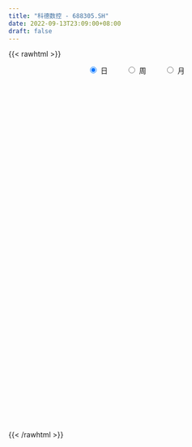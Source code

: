 ```yaml
---
title: "科德数控 - 688305.SH"
date: 2022-09-13T23:09:00+08:00
draft: false
---
```

{{< rawhtml >}}
    <div style="text-align: center">
        <label style="padding: 1rem;"><input style="margin-right: .5rem" type="radio" name="period" value="D" checked onclick="period_change(this)">日</label>
        <label style="padding: 1rem;"><input style="margin-right: .5rem" type="radio" name="period" value="W" onclick="period_change(this)">周</label>
        <label style="padding: 1rem;"><input style="margin-right: .5rem" type="radio" name="period" value="M" onclick="period_change(this)">月</label>
    </div>
    <div id="chart" style="height: 700px;"></div> 
    <script type="text/javascript">
        const D_v = [141447.36,84566.61,39077.18,34470.93,22815.02,26790.22,28243.63,19611.81,15504.71,20511.15,14442.22,16328.57,18899.45,16603.74,20190.74,17131.28,23312.54,20518.84,12474.85,11669.48,11397.84,5201.37,9744.65,7083.01,5856.14,6573.48,13075.87,9153.1,6264.92,18067.45,34199.41,37952.64,66028.91,32406.1,38715.23,34879.51,35025.98,29217.52,27144.72,18826.02,20426.86,16530.01,13967.45,19283.05,15143.28,13967.13,19345.69,20080.41,16986.22,15087.07,15851.6,8644.62,8193.93,9367.86,11621.03,8381.71,7704.95,6355.24,4983.48,9121.01,6670.9,5954.68,16841.22,9609.51,8781.08,9720.55,10683.98,8444.97,7720.16,5051.72,8634.97,6037.08,6746.76,5736.45,7492.06,9461.38,10880.87,16430.66,10346.85,16693.33,10570.03,15755.53,12436.73,7945.44,7498.76,8489.02,12927.5,8050.04,8716.88,7879.58,12966.79,8441.88,12767.86,7987.25,6729.67,9017.35,8028.58,9620.8,7300.47,7933.61,10015.74,6471.71,8533.43,6121.32,5024.51,4336.69,8179.64,10057.28,7037.85,6503.35,3448.63,2259.04,6482.88,4864.23,2844.91,8498.32,3787.35,4282.26,5777.68,5889.14,5027.58,5490.49,4756.8,10527.73,3501.13,2787.98,4356.93,3424.05,4637.62,3750.43,3122.18,3213.14,2057.06,1863.09,3255.41,3220.6,4697.73,2860.36,3285.48,2759.08,3852.98,4494.34,4502.87,1564.5,4617.43,7304.14,8688.02,3330.8,2170.26,3165.07,4916.81,14623.45,6002.75,4938.26,2969.65,3323.85,3469.25,3105.33,4369.13,5972.86,14628.07,10092.8,5285.63,5823.26,5554.07,6198.51,6937.67,3929.31,3976.8,4761.2,3453.53,5683.23,3659.14,4123.88,8232.94,4216.03,3868.13,3405.13,3502.55,3345.65,4541.0,4480.28,4216.77,9143.17,6208.11,5010.16,3953.62,3484.15,3037.97,3723.36,3014.95,6291.17,3960.92,5610.53,6691.28,4833.34,5025.89,5076.96,3566.62,8131.29,6174.48,3637.28,3717.38,3203.36,4296.25,5439.88,3905.56,3657.4,3282.59,6661.7,3733.28,3781.0,5553.5,4975.22,8104.26,13754.34,19806.78,14582.26,7606.03,8223.79,7259.78,7389.53,5522.1,5275.6,6593.76,10751.63,5744.92,10496.76,9931.49,8146.95,7215.98,5499.11,9078.26,10977.33,9050.43,6631.64,7007.11,7248.64,5860.25,5852.43,3659.22,6603.8,5622.46,3663.0,3480.76,8840.67,4006.4,4540.02,5855.63,11668.29,11647.24,17511.92,16580.31,6607.32,17090.8,8347.55,6443.38,6937.04,11677.37,15070.14,16337.09,24304.43,21617.42,9911.14,9515.78,9274.11,7842.49,5134.16,4778.61,8609.18,6659.32,6534.28,5402.46,9659.28,11504.07,8675.73,4944.37,3617.79,5347.32,7219.48,4132.02,3961.0,4500.05,5736.13,8497.87,4290.78,3849.49,2394.79]
const D_histogram = [0.0,-0.0063817664,0.1099445621,0.6171980154,0.6586302307,0.2359429894,-0.3737003477,-1.0843064865,-1.2817650988,-1.0249812429,-0.7983839823,-0.5675808338,-0.4049355712,0.0079676422,0.2650559153,0.0670622629,0.7121438521,0.638311871,0.7576618656,0.6939972314,0.3891047144,0.1899803009,0.2164880462,0.0474919224,-0.1612629364,-0.2100429292,0.0486986073,-0.1676170263,-0.2423892872,0.3120956116,1.4009633494,3.5730683737,4.3799284289,4.2602925839,4.1308674724,3.8918443252,3.988561869,3.62869964,2.4597404175,1.4487860919,0.8258762335,0.5197145895,0.2942088135,-0.4286353378,-0.865927358,-1.4624661476,-2.3775690472,-2.8231111367,-3.4225454153,-3.9694459462,-4.3021129985,-4.4936799668,-4.360181993,-4.1648661556,-4.1408722228,-3.9027347275,-3.5614062305,-2.9877623459,-2.6038376988,-2.4347032955,-2.3014041174,-1.9236357972,-0.9798413151,-0.360309482,0.1947183028,0.7850760691,1.3418667476,1.3788648301,1.4768252268,1.4398448191,1.15101708,1.0219021722,0.6559069667,0.5458659512,0.631408935,0.7206595021,0.9188699847,1.5755790784,2.0266294368,2.7595785076,2.7750910856,2.3522973026,2.2644498681,1.9852093555,1.5610212098,1.2197383792,1.3322646162,1.133171766,1.1231403741,1.0834325894,0.7669130405,0.5310540076,0.5068766743,0.4431817782,0.2970583263,0.207085138,-0.0215008806,-0.3198294611,-0.7291046347,-1.2881869409,-1.8074513132,-2.0374838595,-2.0376201445,-1.9030505002,-1.7703678546,-1.5690362237,-1.6826518756,-1.4497255123,-1.4967046231,-1.5434940613,-1.4750656964,-1.311033664,-1.2139433854,-1.2160169024,-1.0686803591,-0.6281296699,-0.3196602254,-0.1904670869,0.0976275689,0.3321475527,0.1945669279,0.3232019614,0.1932102104,-0.0957006646,-0.3137787381,-0.3419340882,-0.2711304502,-0.2077652885,0.109103658,0.3082665108,0.524618679,0.4539425695,0.3770643667,0.3141475513,0.2619254838,0.2970429896,0.1035875884,0.005877685,0.1430429088,0.1742088548,0.3966435712,0.3836965664,0.2887532338,0.2711795954,0.2143345722,0.423184068,0.4528866013,0.3389960644,0.280700723,0.170322808,0.2490404179,0.4703032674,0.6974022242,0.6453541754,0.5989273788,0.5813432791,0.4493314477,0.3210559455,-0.0254377422,-0.6079091129,-1.2789254687,-1.8148251732,-1.9817275045,-2.235935229,-2.4536900082,-2.3527060753,-2.0467689311,-1.8330657524,-1.5323117424,-1.3424319249,-1.045783348,-0.7189939734,-0.5611127295,-0.5454534612,-0.4379098693,-0.1855170552,-0.0816962788,0.0264926072,0.0378755515,-0.0152915149,-0.0601466016,-0.1623974535,-0.1213085183,0.0849649286,0.2344326467,0.3118461982,0.4548386587,0.505957694,0.5365026269,0.4236927696,0.2980928646,-0.128923697,-0.4311750758,-0.4220569227,-0.2957901413,-0.049073156,0.1128994157,0.2838452472,0.3818840634,0.7039087348,0.9844647657,1.0982717834,1.1578068651,1.113109705,1.1132924503,1.2073429526,1.2963863407,1.3127657045,1.3301659282,1.1074986085,0.9215612612,0.7847993898,0.6848784975,0.6953269984,0.8774813469,1.1346489755,1.5714613852,1.8474171975,1.8711337732,1.7497508499,1.5283102496,1.4418188513,1.3416032681,1.0524627943,0.8293358208,0.921596419,0.8133966003,1.0077576581,0.9587139958,0.6624064981,0.6086861484,0.4346657363,0.3937627865,0.4337129584,0.0949555328,-0.1419856513,-0.5244513955,-0.7809640696,-1.0390315018,-1.0792367713,-1.0236333735,-0.909837067,-0.829190454,-0.878872838,-0.8920399091,-0.7085651715,-0.6612838388,-0.7054426727,-0.7225814498,-0.4145526165,-0.1310685531,-0.0211203906,-0.4411096872,-0.5907672179,-0.2612130654,0.0131494757,0.0310990685,0.0392082043,0.0967946188,0.18470575,0.4697510928,0.9185026788,1.0619766073,1.0590500051,1.0935664022,1.0151469161,0.7337214663,0.4683243329,0.2953798417,0.1230434874,0.0989645241,-0.044303877,-0.2961480463,-0.2754218962,-0.5808141316,-0.8824632798,-1.0956571742,-1.2320777087,-1.4086978469,-1.7078112728,-1.7571656879,-1.6784835328,-1.6283396095,-1.3505785566,-0.9167450593,-0.6993024524,-0.6170834863,-0.5140336459]
const D_fast = [0.0,-0.007977208,0.1358352611,0.7973882182,1.0034779912,0.6397764972,-0.0632919268,-1.0449746872,-1.5628745742,-1.5623360291,-1.535334764,-1.446426824,-1.3850154542,-0.9701203302,-0.6467680783,-0.827996165,-0.0048786127,0.0808673739,0.389632835,0.4994675086,0.2918511702,0.1402218319,0.2208515887,0.0637284456,-0.1853421474,-0.2866328724,-0.0157166841,-0.2739365743,-0.4093061569,0.2232026448,1.6623112199,4.7276833376,6.6295255,7.574962801,8.4782545576,9.2121924917,10.3060505028,10.8533631838,10.2993390657,9.650581263,9.234140463,9.0579074663,8.9059538938,8.075950908,7.4221770483,6.4600217218,4.9505265604,3.7992066868,2.3441360543,0.8048740368,-0.6033212651,-1.918308225,-2.8748557495,-3.7207564511,-4.7319805739,-5.4695267605,-6.0185498211,-6.191846523,-6.4588813006,-6.8984227212,-7.3404745724,-7.4436152015,-6.7447810482,-6.2153265857,-5.6116192251,-4.8249924415,-3.9327350761,-3.5510207861,-3.0838540827,-2.7608732857,-2.7619467548,-2.6355861195,-2.8376045833,-2.811179111,-2.5677838935,-2.2983684508,-1.8704404721,-0.8198366087,0.1378711088,1.5607148065,2.2700001559,2.4352806986,2.9135457311,3.1306075574,3.0966747141,3.0603264783,3.5059188693,3.5901189606,3.8608726622,4.0920230249,3.9672317361,3.8641362052,3.9666780404,4.0137785889,3.9419197185,3.9037178147,3.6697565759,3.2914706302,2.699919298,1.8187902565,0.8476630559,0.1082595447,-0.4012817764,-0.7424747571,-1.0523840752,-1.2433115002,-1.777590121,-1.9070951359,-2.3282504024,-2.7609133559,-3.0612514151,-3.2249777987,-3.4313733664,-3.7374511091,-3.8572846555,-3.5737663838,-3.3452119956,-3.2636356289,-2.9511340808,-2.6335772089,-2.7225161018,-2.5130805779,-2.5947697763,-2.9076058174,-3.2041285754,-3.3177674476,-3.3147464221,-3.3033225826,-2.9591777216,-2.682948241,-2.3354414031,-2.2926318703,-2.2752439813,-2.259623909,-2.2463646055,-2.1369863523,-2.3045448564,-2.4007853385,-2.2278593876,-2.1531412278,-1.8315456186,-1.7485684819,-1.771323506,-1.7211022456,-1.7243636257,-1.4097181129,-1.2667939293,-1.29593545,-1.2840556107,-1.3518528237,-1.2108751093,-0.872036443,-0.4705869302,-0.3612964351,-0.2579913871,-0.1302396669,-0.1499186364,-0.1979301523,-0.5507832755,-1.2852319245,-2.2759796475,-3.2655856453,-3.9279198527,-4.7411113844,-5.5722886656,-6.0594812515,-6.2652363402,-6.5097995995,-6.5921235252,-6.7378516889,-6.7026489489,-6.5556080678,-6.5380050062,-6.6587091033,-6.6606429787,-6.4546294283,-6.3712327216,-6.2564206839,-6.2355688517,-6.2925587968,-6.3524505339,-6.4953007492,-6.4845389435,-6.2570242645,-6.0489483847,-5.8935732837,-5.6368711585,-5.4592626997,-5.29459211,-5.301478775,-5.3525554638,-5.8118029497,-6.2218480974,-6.3182441749,-6.2659249289,-6.0314762326,-5.8412788069,-5.5993716637,-5.4058618316,-4.9078599765,-4.3811877542,-3.9928127907,-3.6438259927,-3.4102457265,-3.1317398686,-2.7358536282,-2.3227136549,-1.9781428649,-1.6282011592,-1.5739938268,-1.5295408588,-1.4701028827,-1.3988041506,-1.2145239001,-0.812999215,-0.2721693424,0.5575084135,1.2953185253,1.7868185442,2.1028733334,2.2635102955,2.53747361,2.7726588438,2.7466340686,2.7308410503,3.0535007533,3.1486500846,3.5949505569,3.7855853936,3.6548795204,3.7533307078,3.6879767298,3.7455144765,3.8938928881,3.5788743457,3.3064367488,2.7928581557,2.3411044642,1.8232791565,1.5132646942,1.3129597487,1.1992967885,1.0726457879,0.8032451944,0.567068146,0.5734015907,0.4553619638,0.2348424616,0.0370583222,0.2414490013,0.4921659265,0.5968339912,0.0665672728,-0.2307820624,0.0334688239,0.3111187339,0.3368430938,0.3547542807,0.4365393498,0.5706269185,0.9731100345,1.6514872903,2.0604553705,2.3222912696,2.6301992673,2.8055665103,2.707571427,2.5592553769,2.4601558461,2.3185803636,2.3192425313,2.164898161,1.8390169801,1.7908876562,1.3402918879,0.8180269197,0.3309187318,-0.11352123,-0.6423158299,-1.3683820739,-1.857027911,-2.1979666391,-2.5549076182,-2.6147912044,-2.410143972,-2.3675269782,-2.4395788836,-2.4650374547]
const D_slow = [0.0,-0.0015954416,0.0258906989,0.1801902028,0.3448477605,0.4038335078,0.3104084209,0.0393317993,-0.2811094754,-0.5373547861,-0.7369507817,-0.8788459902,-0.980079883,-0.9780879724,-0.9118239936,-0.8950584279,-0.7170224648,-0.5574444971,-0.3680290307,-0.1945297228,-0.0972535442,-0.049758469,0.0043635425,0.0162365232,-0.024079211,-0.0765899432,-0.0644152914,-0.106319548,-0.1669168698,-0.0888929669,0.2613478705,1.1546149639,2.2495970711,3.3146702171,4.3473870852,5.3203481665,6.3174886337,7.2246635438,7.8395986481,8.2017951711,8.4082642295,8.5381928768,8.6117450802,8.5045862458,8.2881044063,7.9224878694,7.3280956076,6.6223178234,5.7666814696,4.7743199831,3.6987917334,2.5753717417,1.4853262435,0.4441097046,-0.5911083511,-1.566792033,-2.4571435906,-3.2040841771,-3.8550436018,-4.4637194257,-5.039070455,-5.5199794043,-5.7649397331,-5.8550171036,-5.8063375279,-5.6100685106,-5.2746018237,-4.9298856162,-4.5606793095,-4.2007181047,-3.9129638348,-3.6574882917,-3.49351155,-3.3570450622,-3.1991928285,-3.0190279529,-2.7893104568,-2.3954156872,-1.888758328,-1.1988637011,-0.5050909297,0.082983396,0.649095863,1.1453982019,1.5356535043,1.8405880991,2.1736542532,2.4569471947,2.7377322882,3.0085904355,3.2003186956,3.3330821975,3.4598013661,3.5705968107,3.6448613922,3.6966326767,3.6912574566,3.6113000913,3.4290239326,3.1069771974,2.6551143691,2.1457434042,1.6363383681,1.1605757431,0.7179837794,0.3257247235,-0.0949382454,-0.4573696235,-0.8315457793,-1.2174192946,-1.5861857187,-1.9139441347,-2.217429981,-2.5214342066,-2.7886042964,-2.9456367139,-3.0255517702,-3.073168542,-3.0487616497,-2.9657247616,-2.9170830296,-2.8362825393,-2.7879799867,-2.8119051528,-2.8903498373,-2.9758333594,-3.0436159719,-3.0955572941,-3.0682813796,-2.9912147519,-2.8600600821,-2.7465744397,-2.6523083481,-2.5737714602,-2.5082900893,-2.4340293419,-2.4081324448,-2.4066630235,-2.3709022963,-2.3273500826,-2.2281891898,-2.1322650482,-2.0600767398,-1.9922818409,-1.9386981979,-1.8329021809,-1.7196805306,-1.6349315145,-1.5647563337,-1.5221756317,-1.4599155272,-1.3423397104,-1.1679891543,-1.0066506105,-0.8569187658,-0.711582946,-0.5992500841,-0.5189860977,-0.5253455333,-0.6773228115,-0.9970541787,-1.450760472,-1.9461923482,-2.5051761554,-3.1185986575,-3.7067751763,-4.2184674091,-4.6767338471,-5.0598117828,-5.395419764,-5.656865601,-5.8366140943,-5.9768922767,-6.113255642,-6.2227331094,-6.2691123731,-6.2895364428,-6.282913291,-6.2734444032,-6.2772672819,-6.2923039323,-6.3329032957,-6.3632304252,-6.3419891931,-6.2833810314,-6.2054194819,-6.0917098172,-5.9652203937,-5.831094737,-5.7251715446,-5.6506483284,-5.6828792527,-5.7906730216,-5.8961872523,-5.9701347876,-5.9824030766,-5.9541782227,-5.8832169109,-5.787745895,-5.6117687113,-5.3656525199,-5.0910845741,-4.8016328578,-4.5233554315,-4.2450323189,-3.9431965808,-3.6190999956,-3.2909085695,-2.9583670874,-2.6814924353,-2.45110212,-2.2549022725,-2.0836826482,-1.9098508986,-1.6904805619,-1.406818318,-1.0139529717,-0.5520986723,-0.084315229,0.3531224835,0.7352000459,1.0956547587,1.4310555757,1.6941712743,1.9015052295,2.1319043343,2.3352534843,2.5871928988,2.8268713978,2.9924730223,3.1446445594,3.2533109935,3.3517516901,3.4601799297,3.4839188129,3.4484224001,3.3173095512,3.1220685338,2.8623106583,2.5925014655,2.3365931222,2.1091338554,1.9018362419,1.6821180324,1.4591080551,1.2819667622,1.1166458025,0.9402851344,0.7596397719,0.6560016178,0.6232344795,0.6179543819,0.5076769601,0.3599851556,0.2946818892,0.2979692582,0.3057440253,0.3155460764,0.3397447311,0.3859211686,0.5033589418,0.7329846115,0.9984787633,1.2632412645,1.5366328651,1.7904195941,1.9738499607,2.0909310439,2.1647760044,2.1955368762,2.2202780073,2.209202038,2.1351650264,2.0663095524,1.9211060195,1.7004901995,1.426575906,1.1185564788,0.7663820171,0.3394291989,-0.0998622231,-0.5194831063,-0.9265680087,-1.2642126478,-1.4933989127,-1.6682245258,-1.8224953973,-1.9510038088]
const D_data = [['2021-07-09', 102.77, 105.12, 102.77, 126.0],['2021-07-12', 111.0, 105.02, 98.33, 117.99],['2021-07-13', 99.99, 106.9, 99.99, 113.88],['2021-07-14', 108.27, 113.8, 107.24, 118.78],['2021-07-15', 111.88, 110.0, 106.01, 113.16],['2021-07-16', 107.37, 103.56, 100.0, 108.0],['2021-07-19', 103.0, 98.41, 92.64, 103.0],['2021-07-20', 95.52, 93.0, 91.88, 96.95],['2021-07-21', 93.0, 96.0, 93.0, 99.5],['2021-07-22', 96.0, 100.87, 93.13, 103.65],['2021-07-23', 99.63, 100.98, 99.6, 105.88],['2021-07-26', 101.31, 101.61, 96.13, 104.05],['2021-07-27', 101.0, 101.3, 96.0, 105.8],['2021-07-28', 99.99, 105.7, 96.16, 108.28],['2021-07-29', 109.0, 105.54, 103.0, 112.44],['2021-07-30', 103.0, 100.0, 97.8, 105.65],['2021-08-02', 99.5, 111.98, 98.59, 111.98],['2021-08-03', 114.0, 104.97, 104.88, 114.98],['2021-08-04', 103.92, 108.01, 103.06, 110.32],['2021-08-05', 105.2, 106.41, 103.77, 110.0],['2021-08-06', 105.1, 102.8, 100.08, 107.0],['2021-08-09', 101.54, 102.98, 100.37, 104.6],['2021-08-10', 102.98, 105.5, 101.62, 108.27],['2021-08-11', 105.5, 102.77, 101.78, 105.5],['2021-08-12', 103.39, 101.2, 100.38, 103.39],['2021-08-13', 102.2, 102.35, 100.83, 105.5],['2021-08-16', 101.95, 106.7, 100.89, 109.47],['2021-08-17', 104.31, 100.8, 100.08, 107.47],['2021-08-18', 100.02, 101.6, 100.0, 104.2],['2021-08-19', 101.6, 110.8, 100.3, 114.0],['2021-08-20', 110.0, 122.66, 108.0, 132.0],['2021-08-23', 130.0, 147.19, 127.57, 147.19],['2021-08-24', 155.58, 141.6, 140.1, 161.5],['2021-08-25', 143.0, 135.72, 132.2, 144.01],['2021-08-26', 137.5, 138.84, 134.2, 148.72],['2021-08-27', 136.23, 140.38, 129.05, 145.5],['2021-08-30', 137.7, 148.2, 136.1, 154.06],['2021-08-31', 145.88, 145.79, 141.52, 157.51],['2021-09-01', 145.01, 135.02, 130.0, 150.5],['2021-09-02', 129.8, 133.8, 129.0, 139.46],['2021-09-03', 133.27, 136.33, 133.01, 146.9],['2021-09-06', 133.13, 139.53, 130.33, 142.0],['2021-09-07', 138.5, 140.65, 137.55, 146.69],['2021-09-08', 139.0, 133.01, 131.76, 144.88],['2021-09-09', 130.58, 134.12, 129.3, 136.36],['2021-09-10', 134.79, 129.54, 129.2, 135.54],['2021-09-13', 128.99, 120.99, 116.8, 129.4],['2021-09-14', 120.5, 122.09, 118.11, 126.8],['2021-09-15', 120.0, 115.7, 113.45, 120.97],['2021-09-16', 114.91, 111.03, 110.59, 117.71],['2021-09-17', 111.58, 108.61, 106.75, 114.83],['2021-09-22', 107.0, 105.87, 105.36, 109.86],['2021-09-23', 106.0, 106.52, 105.1, 108.8],['2021-09-24', 106.98, 104.9, 103.0, 108.51],['2021-09-27', 104.93, 100.0, 97.87, 106.49],['2021-09-28', 98.99, 100.01, 98.99, 103.04],['2021-09-29', 99.0, 99.59, 97.5, 102.28],['2021-09-30', 99.59, 101.95, 99.59, 102.65],['2021-10-08', 103.0, 99.42, 99.42, 103.83],['2021-10-11', 99.5, 95.61, 93.75, 100.46],['2021-10-12', 95.3, 93.4, 92.0, 96.5],['2021-10-13', 93.43, 95.4, 92.12, 96.68],['2021-10-14', 95.59, 104.11, 95.59, 105.53],['2021-10-15', 103.9, 102.92, 101.12, 105.59],['2021-10-18', 101.97, 104.4, 100.53, 106.08],['2021-10-19', 103.03, 107.53, 102.33, 109.79],['2021-10-20', 106.99, 110.3, 106.0, 112.88],['2021-10-21', 110.31, 105.76, 105.57, 111.7],['2021-10-22', 105.0, 107.36, 103.1, 109.51],['2021-10-25', 105.22, 106.38, 104.32, 107.5],['2021-10-26', 106.38, 102.8, 102.39, 110.49],['2021-10-27', 103.02, 104.0, 102.45, 105.95],['2021-10-28', 103.5, 99.85, 98.9, 104.79],['2021-10-29', 101.39, 101.76, 99.1, 104.01],['2021-11-01', 102.71, 104.15, 101.77, 105.5],['2021-11-02', 104.99, 104.77, 103.05, 107.9],['2021-11-03', 103.5, 107.16, 102.9, 108.65],['2021-11-04', 107.16, 115.86, 107.1, 118.33],['2021-11-05', 115.86, 117.43, 113.34, 117.77],['2021-11-08', 116.03, 125.88, 115.37, 126.1],['2021-11-09', 124.12, 121.02, 120.15, 125.54],['2021-11-10', 121.33, 116.45, 113.88, 123.0],['2021-11-11', 116.45, 121.17, 113.42, 121.81],['2021-11-12', 121.44, 119.61, 118.96, 123.0],['2021-11-15', 117.16, 117.5, 117.16, 121.83],['2021-11-16', 118.88, 117.82, 116.61, 123.47],['2021-11-17', 117.8, 124.2, 116.11, 125.5],['2021-11-18', 125.45, 121.38, 120.39, 125.5],['2021-11-19', 121.38, 124.46, 119.2, 125.35],['2021-11-22', 123.33, 125.25, 122.63, 127.38],['2021-11-23', 125.38, 122.0, 121.9, 129.2],['2021-11-24', 122.0, 122.5, 121.07, 125.6],['2021-11-25', 122.0, 125.35, 117.8, 128.5],['2021-11-26', 125.2, 125.5, 123.01, 129.21],['2021-11-29', 122.0, 124.71, 122.0, 128.2],['2021-11-30', 124.71, 125.5, 123.69, 128.96],['2021-12-01', 125.5, 123.5, 122.86, 127.88],['2021-12-02', 124.99, 121.58, 118.5, 125.4],['2021-12-03', 119.8, 118.35, 117.82, 121.91],['2021-12-06', 118.08, 113.5, 113.5, 118.08],['2021-12-07', 115.6, 110.24, 110.0, 117.0],['2021-12-08', 110.81, 110.63, 109.54, 112.5],['2021-12-09', 110.81, 111.52, 108.11, 112.63],['2021-12-10', 110.85, 112.19, 109.98, 112.89],['2021-12-13', 112.19, 111.55, 109.33, 114.49],['2021-12-14', 110.9, 112.05, 110.6, 113.26],['2021-12-15', 111.04, 107.05, 107.01, 112.44],['2021-12-16', 107.05, 110.42, 106.7, 112.64],['2021-12-17', 110.32, 106.14, 105.77, 111.36],['2021-12-20', 106.14, 104.52, 103.49, 107.44],['2021-12-21', 104.55, 104.61, 103.49, 107.0],['2021-12-22', 103.9, 105.07, 103.9, 105.93],['2021-12-23', 105.0, 103.63, 101.66, 105.22],['2021-12-24', 103.63, 101.33, 100.92, 105.28],['2021-12-27', 101.18, 102.3, 99.66, 102.82],['2021-12-28', 102.31, 106.48, 101.31, 108.5],['2021-12-29', 106.1, 106.05, 105.51, 107.69],['2021-12-30', 106.06, 104.35, 104.33, 106.08],['2021-12-31', 104.16, 107.0, 104.09, 107.25],['2022-01-04', 108.0, 107.49, 106.0, 109.86],['2022-01-05', 107.49, 102.88, 102.62, 107.49],['2022-01-06', 102.0, 105.99, 101.07, 106.58],['2022-01-07', 105.44, 102.55, 102.25, 106.8],['2022-01-10', 100.0, 99.06, 96.08, 100.41],['2022-01-11', 98.99, 98.0, 98.0, 99.97],['2022-01-12', 98.0, 99.03, 98.0, 99.81],['2022-01-13', 100.52, 99.71, 98.51, 101.56],['2022-01-14', 99.46, 99.35, 97.5, 101.14],['2022-01-17', 102.0, 103.08, 99.22, 103.44],['2022-01-18', 106.0, 102.74, 102.01, 106.0],['2022-01-19', 103.36, 104.0, 101.25, 104.45],['2022-01-20', 103.37, 100.79, 100.5, 104.85],['2022-01-21', 99.88, 100.26, 99.23, 101.86],['2022-01-24', 99.56, 99.96, 99.11, 101.28],['2022-01-25', 100.0, 99.65, 99.19, 102.99],['2022-01-26', 99.81, 100.57, 99.81, 103.8],['2022-01-27', 100.58, 97.09, 96.1, 101.58],['2022-01-28', 99.0, 97.2, 96.1, 100.56],['2022-02-07', 99.98, 99.97, 98.2, 101.47],['2022-02-08', 99.87, 98.89, 96.67, 100.41],['2022-02-09', 99.66, 101.88, 99.0, 101.88],['2022-02-10', 102.4, 99.5, 98.87, 102.4],['2022-02-11', 98.44, 98.15, 97.81, 99.35],['2022-02-14', 97.01, 98.75, 97.0, 99.36],['2022-02-15', 99.2, 97.97, 97.72, 99.75],['2022-02-16', 98.29, 101.7, 96.61, 103.0],['2022-02-17', 101.0, 100.2, 99.23, 103.15],['2022-02-18', 99.28, 98.25, 97.0, 100.0],['2022-02-21', 98.17, 98.5, 97.44, 98.69],['2022-02-22', 97.6, 97.35, 96.01, 99.41],['2022-02-23', 98.0, 99.59, 97.34, 100.12],['2022-02-24', 99.84, 102.28, 99.84, 105.43],['2022-02-25', 101.81, 103.86, 101.01, 104.86],['2022-02-28', 103.86, 101.22, 99.96, 103.86],['2022-03-01', 102.18, 101.39, 100.4, 102.65],['2022-03-02', 102.49, 101.94, 99.93, 102.49],['2022-03-03', 101.4, 100.42, 100.0, 102.6],['2022-03-04', 99.89, 99.99, 99.5, 102.2],['2022-03-07', 100.47, 96.01, 96.0, 100.5],['2022-03-08', 95.95, 90.19, 89.16, 96.56],['2022-03-09', 90.31, 84.8, 78.0, 90.33],['2022-03-10', 87.68, 81.8, 80.68, 87.98],['2022-03-11', 81.4, 82.75, 79.11, 83.23],['2022-03-14', 83.0, 78.5, 78.5, 83.0],['2022-03-15', 76.0, 75.39, 75.27, 78.52],['2022-03-16', 78.17, 76.65, 72.5, 78.36],['2022-03-17', 77.57, 77.99, 76.65, 79.79],['2022-03-18', 77.8, 76.05, 75.6, 78.99],['2022-03-21', 77.0, 76.49, 75.62, 78.38],['2022-03-22', 75.99, 74.53, 74.1, 77.49],['2022-03-23', 76.5, 75.44, 74.65, 76.79],['2022-03-24', 75.65, 75.98, 73.0, 77.0],['2022-03-25', 75.98, 73.82, 73.5, 76.8],['2022-03-28', 73.45, 71.2, 71.0, 73.45],['2022-03-29', 71.1, 71.41, 68.0, 72.99],['2022-03-30', 71.9, 73.06, 71.5, 73.06],['2022-03-31', 73.65, 71.16, 71.04, 73.65],['2022-04-01', 71.05, 70.87, 69.51, 71.77],['2022-04-06', 70.85, 69.11, 68.35, 70.86],['2022-04-07', 69.11, 67.3, 67.3, 69.18],['2022-04-08', 67.32, 66.21, 65.0, 67.87],['2022-04-11', 67.19, 64.1, 63.63, 67.48],['2022-04-12', 64.0, 64.71, 62.31, 64.98],['2022-04-13', 64.5, 66.53, 63.01, 70.75],['2022-04-14', 67.0, 66.01, 65.02, 67.5],['2022-04-15', 65.49, 65.05, 63.21, 66.27],['2022-04-18', 64.0, 65.9, 63.39, 66.46],['2022-04-19', 65.98, 64.8, 64.57, 68.0],['2022-04-20', 65.25, 64.34, 64.11, 66.2],['2022-04-21', 64.34, 61.88, 61.53, 64.6],['2022-04-22', 61.56, 60.55, 60.01, 62.1],['2022-04-25', 60.04, 54.53, 54.03, 60.04],['2022-04-26', 55.8, 53.07, 52.2, 55.98],['2022-04-27', 52.0, 55.0, 50.28, 55.88],['2022-04-28', 54.98, 55.7, 54.5, 58.0],['2022-04-29', 55.55, 57.23, 55.3, 57.77],['2022-05-05', 56.0, 56.45, 54.2, 57.85],['2022-05-06', 55.99, 56.78, 55.01, 58.41],['2022-05-09', 56.66, 56.03, 55.4, 58.57],['2022-05-10', 55.59, 59.6, 54.0, 60.38],['2022-05-11', 61.0, 60.61, 58.5, 62.5],['2022-05-12', 59.73, 59.68, 58.87, 60.99],['2022-05-13', 60.7, 59.67, 58.37, 61.17],['2022-05-16', 60.39, 58.65, 58.2, 61.11],['2022-05-17', 58.79, 59.36, 57.8, 59.48],['2022-05-18', 60.38, 61.14, 58.65, 62.41],['2022-05-19', 60.4, 62.04, 60.0, 62.36],['2022-05-20', 62.1, 61.97, 61.1, 63.29],['2022-05-23', 61.61, 62.69, 61.61, 62.95],['2022-05-24', 62.0, 59.7, 59.66, 65.76],['2022-05-25', 59.1, 59.5, 58.4, 61.06],['2022-05-26', 60.01, 59.59, 58.2, 60.36],['2022-05-27', 59.71, 59.69, 59.03, 61.5],['2022-05-30', 60.63, 61.1, 58.88, 61.66],['2022-05-31', 61.12, 64.15, 59.81, 64.98],['2022-06-01', 64.15, 66.87, 63.81, 68.0],['2022-06-02', 66.79, 71.92, 65.22, 73.6],['2022-06-06', 74.12, 73.1, 72.0, 75.13],['2022-06-07', 72.49, 72.2, 71.44, 73.2],['2022-06-08', 74.18, 71.59, 69.38, 74.18],['2022-06-09', 74.08, 70.8, 69.78, 74.88],['2022-06-10', 70.44, 72.98, 69.51, 73.77],['2022-06-13', 71.81, 73.6, 71.51, 74.64],['2022-06-14', 73.0, 71.36, 70.0, 73.0],['2022-06-15', 72.27, 71.81, 71.02, 73.5],['2022-06-16', 71.69, 76.4, 71.27, 77.94],['2022-06-17', 76.22, 74.86, 74.0, 77.0],['2022-06-20', 75.61, 79.97, 75.0, 80.61],['2022-06-21', 79.57, 78.49, 78.05, 82.85],['2022-06-22', 77.66, 75.52, 75.51, 79.88],['2022-06-23', 75.47, 78.56, 75.03, 79.04],['2022-06-24', 80.55, 77.31, 76.94, 81.02],['2022-06-27', 77.31, 79.2, 76.2, 80.5],['2022-06-28', 79.18, 81.03, 76.95, 82.39],['2022-06-29', 80.58, 76.18, 76.1, 81.62],['2022-06-30', 76.66, 76.37, 75.24, 77.5],['2022-07-01', 76.1, 73.08, 73.0, 76.8],['2022-07-04', 73.0, 72.86, 70.03, 73.1],['2022-07-05', 72.8, 71.14, 70.68, 74.01],['2022-07-06', 70.53, 72.6, 69.0, 74.44],['2022-07-07', 72.6, 73.35, 71.1, 74.3],['2022-07-08', 74.9, 74.08, 74.0, 76.67],['2022-07-11', 75.03, 73.78, 72.51, 75.03],['2022-07-12', 72.31, 71.8, 71.78, 75.58],['2022-07-13', 71.64, 71.6, 70.07, 72.86],['2022-07-14', 71.6, 74.08, 71.6, 75.74],['2022-07-15', 75.78, 72.62, 72.51, 75.78],['2022-07-18', 72.05, 71.08, 70.02, 73.14],['2022-07-19', 71.6, 70.8, 70.64, 73.66],['2022-07-20', 71.0, 75.31, 71.0, 78.0],['2022-07-21', 75.43, 76.48, 74.5, 77.49],['2022-07-22', 76.6, 75.4, 74.5, 80.9],['2022-07-25', 72.1, 67.81, 67.73, 72.88],['2022-07-26', 66.83, 69.3, 66.15, 69.88],['2022-07-27', 69.69, 75.5, 68.8, 75.5],['2022-07-28', 75.74, 76.39, 75.05, 77.5],['2022-07-29', 77.5, 74.03, 73.88, 77.5],['2022-08-01', 73.35, 74.05, 71.4, 75.73],['2022-08-02', 73.88, 74.95, 72.18, 76.06],['2022-08-03', 75.0, 75.89, 74.02, 79.4],['2022-08-04', 76.11, 79.7, 74.67, 79.78],['2022-08-05', 78.92, 84.39, 78.13, 85.6],['2022-08-08', 83.99, 83.09, 81.42, 87.8],['2022-08-09', 82.0, 82.65, 80.0, 83.6],['2022-08-10', 82.09, 84.27, 81.68, 84.48],['2022-08-11', 84.5, 83.82, 81.81, 84.5],['2022-08-12', 84.5, 81.27, 81.08, 86.33],['2022-08-15', 80.21, 80.76, 80.21, 82.4],['2022-08-16', 80.78, 81.34, 80.35, 83.28],['2022-08-17', 81.48, 80.89, 79.0, 81.49],['2022-08-18', 80.15, 82.62, 79.54, 82.89],['2022-08-19', 83.0, 81.01, 81.0, 84.29],['2022-08-22', 80.5, 78.75, 78.25, 81.48],['2022-08-23', 78.11, 81.61, 78.11, 84.43],['2022-08-24', 83.9, 76.69, 76.1, 84.67],['2022-08-25', 75.3, 74.76, 73.49, 76.28],['2022-08-26', 74.76, 73.9, 73.65, 76.47],['2022-08-29', 74.33, 73.16, 71.57, 74.89],['2022-08-30', 72.72, 70.88, 70.68, 74.15],['2022-08-31', 71.67, 66.88, 66.88, 71.67],['2022-09-01', 68.79, 67.69, 66.3, 68.8],['2022-09-02', 67.69, 67.95, 67.33, 69.07],['2022-09-05', 67.9, 66.51, 66.17, 68.54],['2022-09-06', 66.72, 68.9, 65.13, 69.5],['2022-09-07', 69.52, 71.68, 69.5, 73.32],['2022-09-08', 71.11, 69.86, 69.76, 72.49],['2022-09-09', 70.0, 68.2, 68.05, 70.66],['2022-09-13', 68.21, 68.24, 68.0, 69.48]]
const W_v = [141447.36,207719.96,98313.52,89153.78,79373.55,34458.65,80760.75,209982.39,130641.1,78890.92,87350.99,26206.41,34062.93,4983.48,48197.32,45350.74,32206.98,54611.82,63401.06,45682.2,50043.36,40696.87,39075.81,34635.97,23558.13,25190.52,21164.01,24597.82,16780.43,15897.19,18894.75,25504.89,30878.34,17806.34,40348.49,28442.82,21533.9,23846.11,11389.2,29058.49,17214.05,27387.24,10102.85,25227.05,20502.45,23012.07,46640.6,45061.39,33888.01,41290.29,42744.77,29224.34,25613.29,51223.1,55069.36,74326.07,58160.94,31715.55,40185.91,24277.61,26874.32,2394.79]
const W_histogram = [0.0,-0.0995555556,-0.3211588477,-0.5048022379,-0.4126448914,-0.3589189327,0.9935753226,2.9216600929,3.7134708615,3.5682549202,1.9328267087,0.5436290338,-0.5711496895,-1.4273842031,-1.6886091767,-1.4993625672,-1.6750017106,-0.7089175037,0.0628485313,0.8426123678,1.3414467793,1.1123262504,0.499592815,-0.3155799892,-1.1350519887,-1.2428644343,-1.5419727705,-1.862015364,-1.911867475,-2.0387546885,-1.9467188082,-1.7720988953,-1.1991964754,-1.0089490295,-1.9194579597,-2.7951562691,-3.3114947194,-3.613927209,-3.8673249096,-3.8445287891,-3.8542032809,-3.7996332185,-3.515839739,-2.8820860787,-2.0932901354,-1.5361805481,-0.2239965174,0.7803339197,1.5896109729,2.2669617267,2.3946469277,2.4994274366,2.4216708072,2.4986469838,2.3980332404,2.9344995081,2.97520231,2.8787738986,2.2577369308,1.4093239182,0.8553285991,0.4995587603]
const W_fast = [0.0,-0.1244444444,-0.4263374486,-0.7361813982,-0.7471852745,-0.7831890491,0.8176990369,3.4761988304,5.1963773144,5.9432251031,4.7910035689,3.5377131524,2.2801470067,1.0670664423,0.3836891745,0.1980951423,-0.3962944288,0.3925604022,1.18003857,2.1704554985,3.0046516048,3.0536126385,2.5657774069,1.6717096054,0.5684746087,0.1499460546,-0.5346554743,-1.3202019088,-1.8480208885,-2.4845967741,-2.8792405959,-3.1476454068,-2.8745421058,-2.9365319173,-4.3269053374,-5.901392714,-7.2456048443,-8.4515191361,-9.6717480641,-10.6100841408,-11.5833094529,-12.4786476951,-13.0738141504,-13.1605820097,-12.8951086002,-12.72204415,-11.4658592486,-10.2664453316,-9.0597655352,-7.8156743497,-7.0893274168,-6.3596900487,-5.8320289763,-5.1303910537,-4.631496487,-3.3614053423,-2.5769019629,-1.9536368997,-2.0102396348,-2.5063216679,-2.8464848372,-3.0773649859]
const W_slow = [0.0,-0.0248888889,-0.1051786008,-0.2313791603,-0.3345403831,-0.4242701163,-0.1758762857,0.5545387375,1.4829064529,2.3749701829,2.8581768601,2.9940841186,2.8512966962,2.4944506454,2.0722983512,1.6974577094,1.2787072818,1.1014779059,1.1171900387,1.3278431307,1.6632048255,1.9412863881,2.0661845918,1.9872895946,1.7035265974,1.3928104888,1.0073172962,0.5418134552,0.0638465865,-0.4458420857,-0.9325217877,-1.3755465115,-1.6753456304,-1.9275828878,-2.4074473777,-3.106236445,-3.9341101248,-4.8375919271,-5.8044231545,-6.7655553517,-7.729106172,-8.6790144766,-9.5579744113,-10.278495931,-10.8018184649,-11.1858636019,-11.2418627312,-11.0467792513,-10.6493765081,-10.0826360764,-9.4839743445,-8.8591174853,-8.2536997835,-7.6290380376,-7.0295297275,-6.2959048504,-5.5521042729,-4.8324107983,-4.2679765656,-3.915645586,-3.7018134363,-3.5769237462]
const W_data = [['2021-07-09', 102.77, 105.12, 102.77, 126.0],['2021-07-16', 111.0, 103.56, 98.33, 118.78],['2021-07-23', 103.0, 100.98, 91.88, 105.88],['2021-07-30', 101.31, 100.0, 96.0, 112.44],['2021-08-06', 99.5, 102.8, 98.59, 114.98],['2021-08-13', 101.54, 102.35, 100.37, 108.27],['2021-08-20', 101.95, 122.66, 100.0, 132.0],['2021-08-27', 130.0, 140.38, 127.57, 161.5],['2021-09-03', 137.7, 136.33, 129.0, 157.51],['2021-09-10', 133.13, 129.54, 129.2, 146.69],['2021-09-17', 128.99, 108.61, 106.75, 129.4],['2021-09-24', 107.0, 104.9, 103.0, 109.86],['2021-09-30', 104.93, 101.95, 97.5, 106.49],['2021-10-08', 103.0, 99.42, 99.42, 103.83],['2021-10-15', 99.5, 102.92, 92.0, 105.59],['2021-10-22', 101.97, 107.36, 100.53, 112.88],['2021-10-29', 105.22, 101.76, 98.9, 110.49],['2021-11-05', 102.71, 117.43, 101.77, 118.33],['2021-11-12', 116.03, 119.61, 113.42, 126.1],['2021-11-19', 117.16, 124.46, 116.11, 125.5],['2021-11-26', 123.33, 125.5, 117.8, 129.21],['2021-12-03', 122.0, 118.35, 117.82, 128.96],['2021-12-10', 118.08, 112.19, 108.11, 118.08],['2021-12-17', 112.19, 106.14, 105.77, 114.49],['2021-12-24', 106.14, 101.33, 100.92, 107.44],['2021-12-31', 101.18, 107.0, 99.66, 108.5],['2022-01-07', 108.0, 102.55, 101.07, 109.86],['2022-01-14', 100.0, 99.35, 96.08, 101.56],['2022-01-21', 102.0, 100.26, 99.22, 106.0],['2022-01-28', 99.56, 97.2, 96.1, 103.8],['2022-02-11', 99.98, 98.15, 96.67, 102.4],['2022-02-18', 97.01, 98.25, 96.61, 103.15],['2022-02-25', 98.17, 103.86, 96.01, 105.43],['2022-03-04', 103.86, 99.99, 99.5, 103.86],['2022-03-11', 100.47, 82.75, 78.0, 100.5],['2022-03-18', 83.0, 76.05, 72.5, 83.0],['2022-03-25', 77.0, 73.82, 73.0, 78.38],['2022-04-01', 73.45, 70.87, 68.0, 73.65],['2022-04-08', 70.85, 66.21, 65.0, 70.86],['2022-04-15', 67.19, 65.05, 62.31, 70.75],['2022-04-22', 64.0, 60.55, 60.01, 68.0],['2022-04-29', 60.04, 57.23, 50.28, 60.04],['2022-05-06', 56.0, 56.78, 54.2, 58.41],['2022-05-13', 56.66, 59.67, 54.0, 62.5],['2022-05-20', 60.39, 61.97, 57.8, 63.29],['2022-05-27', 61.61, 59.69, 58.2, 65.76],['2022-06-02', 60.63, 71.92, 58.88, 73.6],['2022-06-10', 74.12, 72.98, 69.38, 75.13],['2022-06-17', 71.81, 74.86, 70.0, 77.94],['2022-06-24', 75.61, 77.31, 75.0, 82.85],['2022-07-01', 77.31, 73.08, 73.0, 82.39],['2022-07-08', 73.0, 74.08, 69.0, 76.67],['2022-07-15', 75.03, 72.62, 70.07, 75.78],['2022-07-22', 72.05, 75.4, 70.02, 80.9],['2022-07-29', 72.1, 74.03, 66.15, 77.5],['2022-08-05', 73.35, 84.39, 71.4, 85.6],['2022-08-12', 83.99, 81.27, 80.0, 87.8],['2022-08-19', 80.21, 81.01, 79.0, 84.29],['2022-08-26', 80.5, 73.9, 73.49, 84.67],['2022-09-02', 74.33, 67.95, 66.3, 74.89],['2022-09-09', 67.9, 68.2, 65.13, 73.32],['2022-09-16', 68.21, 68.24, 68.0, 69.48]]
const M_v = [536634.62,468818.84,292908.8500000001,130738.52,229485.46,147410.28,78439.45,80216.24,123634.27,88454.11,91923.9,189538.47,168137.2,220573.06,37362.13]
const M_histogram = [0.0,2.9222108262,1.7961821479,0.9733708227,1.9086815757,1.1969102604,0.0425777173,-0.4467685396,-2.6675496428,-4.8216847466,-5.4795362219,-4.8143378556,-4.2729606133,-4.1347959637,-3.7040876195]
const M_fast = [0.0,3.6527635328,2.9757803914,2.3963117719,3.8087929188,3.3962491687,2.2525610548,1.651522663,-1.2361458509,-4.5957021413,-6.6234376721,-7.1618237697,-7.6886866807,-8.5842210221,-9.0795345827]
const M_slow = [0.0,0.7305527066,1.1795982435,1.4229409492,1.9001113431,2.1993389082,2.2099833375,2.0982912026,1.4314037919,0.2259826053,-1.1439014502,-2.3474859141,-3.4157260674,-4.4494250584,-5.3754469632]
const M_data = [['2021-07-30', 102.77, 100.0, 91.88, 126.0],['2021-08-31', 99.5, 145.79, 98.59, 161.5],['2021-09-30', 145.01, 101.95, 97.5, 150.5],['2021-10-29', 103.0, 101.76, 92.0, 112.88],['2021-11-30', 102.71, 125.5, 101.77, 129.21],['2021-12-31', 125.5, 107.0, 99.66, 127.88],['2022-01-28', 108.0, 97.2, 96.08, 109.86],['2022-02-28', 99.98, 101.22, 96.01, 105.43],['2022-03-31', 102.18, 71.16, 68.0, 102.65],['2022-04-29', 71.05, 57.23, 50.28, 71.77],['2022-05-31', 56.0, 64.15, 54.0, 65.76],['2022-06-30', 64.15, 76.37, 63.81, 82.85],['2022-07-29', 76.1, 74.03, 66.15, 80.9],['2022-08-31', 73.35, 66.88, 66.88, 87.8],['2022-09-30', 68.79, 68.24, 65.13, 73.32]]
        const D_a = [null,null,null,null,null,null,null,91.88,null,null,null,null,null,null,null,null,null,114.98,null,null,null,null,null,null,null,null,null,null,100.0,null,null,null,161.5,null,null,null,null,null,null,null,null,null,null,null,null,null,null,null,null,null,null,null,null,null,null,null,null,null,null,null,92.0,null,null,null,null,null,112.88,null,null,null,null,null,98.9,null,null,null,null,null,null,126.1,null,null,null,null,null,null,116.11,null,null,null,null,null,null,129.21,null,null,null,null,null,null,null,null,null,null,null,null,null,null,null,null,null,null,null,null,99.66,null,null,null,null,109.86,null,null,null,96.08,null,null,null,null,null,106.0,null,null,null,null,null,null,96.1,null,null,null,null,null,null,null,null,null,null,null,null,null,null,105.43,null,null,null,null,null,null,null,null,null,null,null,null,null,72.5,null,null,null,null,null,null,76.8,null,null,null,null,null,null,null,null,null,62.31,null,null,null,null,68.0,null,null,null,null,null,50.28,null,null,null,null,null,null,null,null,null,null,null,null,null,null,null,null,null,null,null,null,null,null,null,75.13,null,null,null,69.51,null,null,null,null,null,null,82.85,null,null,null,null,null,null,null,null,70.03,null,null,null,null,null,null,null,null,null,null,null,null,null,80.9,null,null,null,null,null,71.4,null,null,null,null,87.8,null,null,null,null,null,null,null,null,null,null,null,null,null,null,null,null,null,null,null,null,65.13,null,null,null,null]
const W_a = [null,null,91.88,null,null,null,null,161.5,null,null,null,null,null,null,null,null,98.9,null,null,null,null,null,null,null,null,null,109.86,null,null,null,null,null,null,null,null,null,null,null,null,null,null,50.28,null,null,null,null,null,null,null,82.85,null,null,null,null,66.15,null,null,null,null,null,null,null]
const M_a = [null,161.5,null,null,null,null,null,null,null,50.28,null,null,null,null,null]
        const D_b = [[{ coord: ['2021-07-20', 114.98] }, { coord: ['2021-10-28', 100.0] }],[{ coord: ['2021-11-08', 126.1] }, { coord: ['2021-12-27', 116.11] }],[{ coord: ['2021-12-27', 106.0] }, { coord: ['2022-02-24', 99.66] }],[{ coord: ['2022-04-12', 68.0] }, { coord: ['2022-06-06', 62.31] }],[{ coord: ['2022-06-06', 75.13] }, { coord: ['2022-08-08', 70.03] }]]
const W_b = [[{ coord: ['2021-07-23', 109.86] }, { coord: ['2022-01-07', 98.9] }]]
const M_b = []
    </script>
{{< /rawhtml >}}